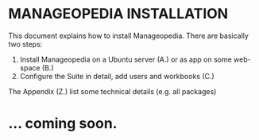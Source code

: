 # MANAGEOPEDIA INSTALLATION

This document explains how to install Manageopedia. There are basically two steps:

1. Install Manageopedia on a Ubuntu server (A.) or as app on some web-space (B.)
2. Configure the Suite in detail, add users and workbooks (C.)

The Appendix (Z.) list some technical details (e.g. all packages)


# ... coming soon.

